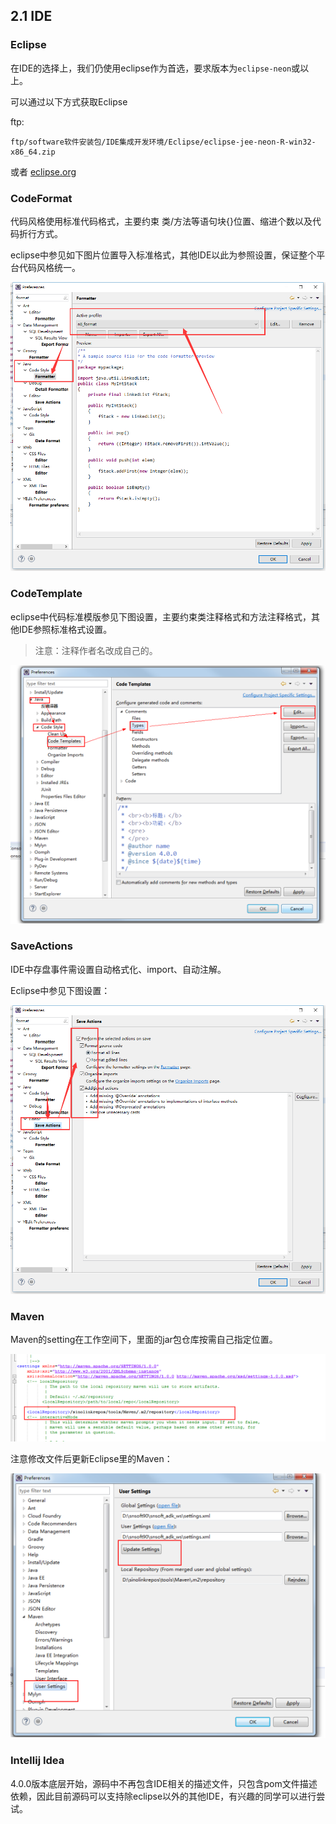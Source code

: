 ## 2.1 IDE

### Eclipse

在IDE的选择上，我们仍使用eclipse作为首选，要求版本为`eclipse-neon`或以上。

可以通过以下方式获取Eclipse

ftp:

```
ftp/software软件安装包/IDE集成开发环境/Eclipse/eclipse-jee-neon-R-win32-x86_64.zip
```

或者 [eclipse.org](https://www.eclipse.org/downloads/)

### CodeFormat

代码风格使用标准代码格式，主要约束 类/方法等语句块{}位置、缩进个数以及代码折行方式。

eclipse中参见如下图片位置导入标准格式，其他IDE以此为参照设置，保证整个平台代码风格统一。

![](/assets/code-format.png)

### CodeTemplate

eclipse中代码标准模版参见下图设置，主要约束类注释格式和方法注释格式，其他IDE参照标准格式设置。

> 注意：注释作者名改成自己的。

![](/assets/code-template.png)

### SaveActions

IDE中存盘事件需设置自动格式化、import、自动注解。

Eclipse中参见下图设置：

![](/assets/save-actions.png)

### Maven

Maven的setting在工作空间下，里面的jar包仓库按需自己指定位置。

![](/assets/maven-setting.png)

注意修改文件后更新Eclipse里的Maven：

![](/assets/maven-eclipse.png)

### Intellij Idea

4.0.0版本底层开始，源码中不再包含IDE相关的描述文件，只包含pom文件描述依赖，因此目前源码可以支持除eclipse以外的其他IDE，有兴趣的同学可以进行尝试。

